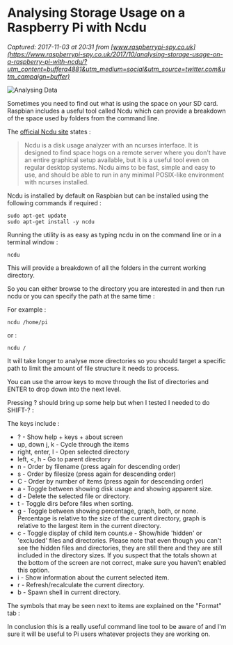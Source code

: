 # Analysing Storage Usage on a Raspberry Pi with Ncdu

_Captured: 2017-11-03 at 20:31 from [www.raspberrypi-spy.co.uk](https://www.raspberrypi-spy.co.uk/2017/10/analysing-storage-usage-on-a-raspberry-pi-with-ncdu/?utm_content=buffera4881&utm_medium=social&utm_source=twitter.com&utm_campaign=buffer)_

![Analysing Data](https://www.raspberrypi-spy.co.uk/wp-content/uploads/2017/10/data_magnifying_glass-1078x516.jpg)

Sometimes you need to find out what is using the space on your SD card. Raspbian includes a useful tool called Ncdu which can provide a breakdown of the space used by folders from the command line.

The [official Ncdu site](https://dev.yorhel.nl/ncdu) states :

> Ncdu is a disk usage analyzer with an ncurses interface. It is designed to find space hogs on a remote server where you don't have an entire graphical setup available, but it is a useful tool even on regular desktop systems. Ncdu aims to be fast, simple and easy to use, and should be able to run in any minimal POSIX-like environment with ncurses installed.

Ncdu is installed by default on Raspbian but can be installed using the following commands if required :
    
    
    sudo apt-get update
    sudo apt-get install -y ncdu

Running the utility is as easy as typing ncdu in on the command line or in a terminal window :
    
    
    ncdu

This will provide a breakdown of all the folders in the current working directory.

So you can either browse to the directory you are interested in and then run ncdu or you can specify the path at the same time :

For example :
    
    
    ncdu /home/pi

or :
    
    
    ncdu /

It will take longer to analyse more directories so you should target a specific path to limit the amount of file structure it needs to process.

You can use the arrow keys to move through the list of directories and ENTER to drop down into the next level.

Pressing ? should bring up some help but when I tested I needed to do SHIFT-? :

The keys include :

  * ? - Show help + keys + about screen
  * up, down j, k - Cycle through the items
  * right, enter, l - Open selected directory
  * left, <, h - Go to parent directory
  * n - Order by filename (press again for descending order)
  * s - Order by filesize (press again for descending order)
  * C - Order by number of items (press again for descending order)
  * a - Toggle between showing disk usage and showing apparent size.
  * d - Delete the selected file or directory.
  * t - Toggle dirs before files when sorting.
  * g - Toggle between showing percentage, graph, both, or none. Percentage is relative to the size of the current directory, graph is relative to the largest item in the current directory.
  * c - Toggle display of child item counts.e - Show/hide 'hidden' or 'excluded' files and directories. Please note that even though you can't see the hidden files and directories, they are still there and they are still included in the directory sizes. If you suspect that the totals shown at the bottom of the screen are not correct, make sure you haven't enabled this option.
  * i - Show information about the current selected item.
  * r - Refresh/recalculate the current directory.
  * b - Spawn shell in current directory.

The symbols that may be seen next to items are explained on the "Format" tab :

In conclusion this is a really useful command line tool to be aware of and I'm sure it will be useful to Pi users whatever projects they are working on.

